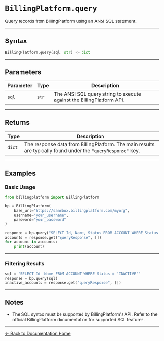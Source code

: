 # `BillingPlatform.query`

Query records from BillingPlatform using an ANSI SQL statement.

---

## Syntax

```python
BillingPlatform.query(sql: str) -> dict
```

---

## Parameters

| Parameter | Type | Description |
|-----------|------|-------------|
| `sql`     | `str` | The ANSI SQL query string to execute against the BillingPlatform API. |

---

## Returns

| Type   | Description |
|--------|-------------|
| `dict` | The response data from BillingPlatform. The main results are typically found under the `"queryResponse"` key. |

---

## Examples

### Basic Usage

```python
from billingplatform import BillingPlatform

bp = BillingPlatform(
    base_url="https://sandbox.billingplatform.com/myorg",
    username="your_username",
    password="your_password"
)

response = bp.query("SELECT Id, Name, Status FROM ACCOUNT WHERE Status = 'ACTIVE'")
accounts = response.get("queryResponse", [])
for account in accounts:
    print(account)
```

---

### Filtering Results

```python
sql = "SELECT Id, Name FROM ACCOUNT WHERE Status = 'INACTIVE'"
response = bp.query(sql)
inactive_accounts = response.get("queryResponse", [])
```

---

## Notes

- The SQL syntax must be supported by BillingPlatform's API. Refer to the official BillingPlatform documentation for supported SQL features.

---

[← Back to Documentation Home](README.md)